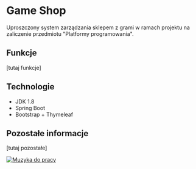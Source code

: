 # Game Shop
Uproszczony system zarządzania sklepem z grami w ramach projektu na zaliczenie przedmiotu "Platformy programowania".

## Funkcje

[tutaj funkcje]

## Technologie

* JDK 1.8
* Spring Boot
* Bootstrap + Thymeleaf

## Pozostałe informacje

[tutaj pozostałe]

[![Muzyka do pracy](http://i3.ytimg.com/vi/6ftCIfHwqtg/maxresdefault.jpg)](https://www.youtube.com/watch?v=6ftCIfHwqtg)

